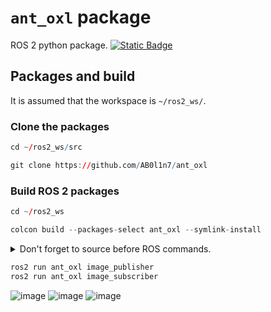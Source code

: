 # `ant_oxl` package
ROS 2 python package.  [![Static Badge](https://img.shields.io/badge/ROS_2-Humble-34aec5)](https://docs.ros.org/en/humble/)
## Packages and build

It is assumed that the workspace is `~/ros2_ws/`.

### Clone the packages
``` r
cd ~/ros2_ws/src
```
``` r
git clone https://github.com/AB0l1n7/ant_oxl
```

### Build ROS 2 packages
``` r
cd ~/ros2_ws
```
``` r
colcon build --packages-select ant_oxl --symlink-install
```

<details>
<summary> Don't forget to source before ROS commands.</summary>

``` bash
source ~/ros2_ws/install/setup.bash
```
</details>

``` r
ros2 run ant_oxl image_publisher
ros2 run ant_oxl image_subscriber
```

![image](https://github.com/user-attachments/assets/26f7a686-c0b5-47f9-a6b8-dc1319803382)
![image](https://github.com/user-attachments/assets/91a7d7f2-622e-4501-8602-40d329810af8)
![image](https://github.com/user-attachments/assets/eca0a282-c346-45c0-9a4f-3a1186063290)

